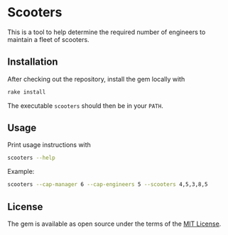 # Scooters

This is a tool to help determine the required number of engineers to maintain a fleet of scooters.

## Installation

After checking out the repository, install the gem locally with
```bash
rake install
```
The executable `scooters` should then be in your `PATH`.

## Usage

Print usage instructions with
```bash
scooters --help
```

Example:
```bash
scooters --cap-manager 6 --cap-engineers 5 --scooters 4,5,3,8,5
```

## License

The gem is available as open source under the terms of the [MIT License](http://opensource.org/licenses/MIT).
